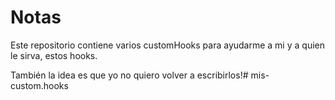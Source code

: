# Notas

Este repositorio contiene varios customHooks para ayudarme a mi y a quien le sirva, estos hooks.

También la idea es que yo no quiero volver a escribirlos!#   m i s - c u s t o m . h o o k s  
 